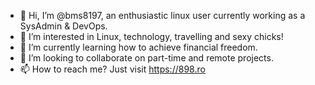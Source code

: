 - 👋 Hi, I’m @bms8197, an enthusiastic linux user currently working as a SysAdmin & DevOps.
- 👀 I’m interested in Linux, technology, travelling and sexy chicks!
- 🌱 I’m currently learning how to achieve financial freedom.
- 💞️ I’m looking to collaborate on part-time and remote projects.
- 📫 How to reach me? Just visit https://898.ro

<!---
bms8197/bms8197 is a ✨ special ✨ repository because its `README.md` (this file) appears on your GitHub profile.
You can click the Preview link to take a look at your changes.
--->
